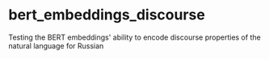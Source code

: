 # bert_embeddings_discourse
Testing the BERT embeddings' ability to encode discourse properties of the natural language for Russian
